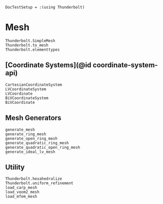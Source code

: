 ```@meta
DocTestSetup = :(using Thunderbolt)
```

# Mesh

```@docs
Thunderbolt.SimpleMesh
Thunderbolt.to_mesh
Thunderbolt.elementtypes
```

## [Coordinate Systems](@id coordinate-system-api)

```@docs
CartesianCoordinateSystem
LVCoordinateSystem
LVCoordinate
BiVCoordinateSystem
BiVCoordinate
```

## Mesh Generators

```@docs
generate_mesh
generate_ring_mesh
generate_open_ring_mesh
generate_quadratic_ring_mesh
generate_quadratic_open_ring_mesh
generate_ideal_lv_mesh
```

## Utility

```@docs
Thunderbolt.hexahedralize
Thunderbolt.uniform_refinement
load_carp_mesh
load_voom2_mesh
load_mfem_mesh
```
